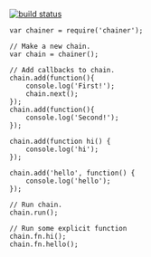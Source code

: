 [![build status](https://secure.travis-ci.org/Qard/node-chainer.png)](http://travis-ci.org/Qard/node-chainer)

	var chainer = require('chainer');
	
	// Make a new chain.
	var chain = chainer();
	
	// Add callbacks to chain.
	chain.add(function(){
		console.log('First!');
		chain.next();
	});	
	chain.add(function(){
		console.log('Second!');
	});
	
	chain.add(function hi() {
		console.log('hi');
	});

	chain.add('hello', function() {
		console.log('hello');
	});
	
	// Run chain.
	chain.run();
	
	// Run some explicit function
	chain.fn.hi();
	chain.fn.hello();
	
	 